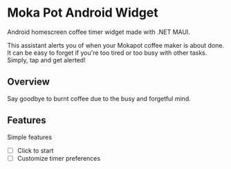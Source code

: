 # Moka Pot Android Widget

Android homescreen coffee timer widget made with .NET MAUI.

This assistant alerts you of when your Mokapot coffee maker is about done. It can be easy to forget if you're too tired or too busy with other tasks. Simply, tap and get alerted!

## Overview

Say goodbye to burnt coffee due to the busy and forgetful mind.

## Features

Simple features

* [ ] Click to start
* [ ] Customize timer preferences
